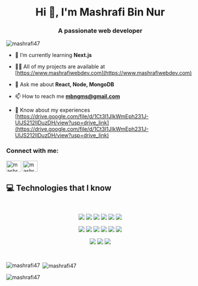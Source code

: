 <h1 align="center">Hi 👋, I'm Mashrafi Bin Nur</h1>
<h3 align="center">A passionate web developer</h3>

<p align="left"> <img src="https://komarev.com/ghpvc/?username=mashrafi47&label=Profile%20views&color=FF1CF7&style=flat" alt="mashrafi47" /> </p>

- 🌱 I’m currently learning **Next.js**

- 👨‍💻 All of my projects are available at [https://www.mashrafiwebdev.com](https://www.mashrafiwebdev.com)

- 💬 Ask me about **React, Node, MongoDB**

- 📫 How to reach me **mbngms@gmail.com**

- 📄 Know about my experiences [https://drive.google.com/file/d/1Ct3I1JIkWmEph231J-UlJS212lIDuzDH/view?usp=drive_link](https://drive.google.com/file/d/1Ct3I1JIkWmEph231J-UlJS212lIDuzDH/view?usp=drive_link)

<h3 align="left">Connect with me:</h3>
<p align="left">
<a href="https://linkedin.com/in/mashrafi47" target="blank"><img align="center" src="https://raw.githubusercontent.com/rahuldkjain/github-profile-readme-generator/master/src/images/icons/Social/linked-in-alt.svg" alt="mashrafi47" height="30" width="40" /></a>
<a href="https://fb.com/mashrafi.binnur" target="blank"><img align="center" src="https://raw.githubusercontent.com/rahuldkjain/github-profile-readme-generator/master/src/images/icons/Social/facebook.svg" alt="mashrafi.binnur" height="30" width="40" /></a>
</p>

## :computer: Technologies that I know

<br>
<p align="center">
<img src="https://github.com/mir-hussain/mir-hussain/blob/main/images/icons/HTML.png"/>
<img src="https://github.com/mir-hussain/mir-hussain/blob/main/images/icons/css.png"/>
<img src="https://github.com/mir-hussain/mir-hussain/blob/main/images/icons/JavaScript.png"/>
<img src="https://github.com/mir-hussain/mir-hussain/blob/main/images/icons/python.png"/>
<img src="https://github.com/mir-hussain/mir-hussain/blob/main/images/icons/c.png"/>
<img src="https://github.com/mir-hussain/mir-hussain/blob/main/images/icons/cpp.png"/>
</p>
<p align="center">
<img src="https://github.com/mir-hussain/mir-hussain/blob/main/images/icons/react.png"/>
<img src="https://github.com/mir-hussain/mir-hussain/blob/main/images/icons/redux.png"/>
<img src="https://github.com/mir-hussain/mir-hussain/blob/main/images/icons/sass.png"/>
<img src="https://github.com/mir-hussain/mir-hussain/blob/main/images/icons/tailwind.png"/>
<img src="https://github.com/mir-hussain/mir-hussain/blob/main/images/icons/Bootsrap.png"/>
<img src="https://github.com/mir-hussain/mir-hussain/blob/main/images/icons/firebase.png"/>
</p>
<p align="center">
<img src="https://github.com/mir-hussain/mir-hussain/blob/main/images/icons/node.png"/>
<img src="https://github.com/mir-hussain/mir-hussain/blob/main/images/icons/express.png"/>
<img src="https://github.com/mir-hussain/mir-hussain/blob/main/images/icons/mongo.png"/>
</p>
<br/>

<p><img align="left" src="https://github-readme-stats.vercel.app/api/top-langs?username=mashrafi47&show_icons=true&locale=en&layout=compact" alt="mashrafi47" /></p>

<p>&nbsp;<img align="center" src="https://github-readme-stats.vercel.app/api?username=mashrafi47&show_icons=true&locale=en" alt="mashrafi47" /></p>

<p><img align="center" src="https://github-readme-streak-stats.herokuapp.com/?user=mashrafi47&" alt="mashrafi47" /></p>
